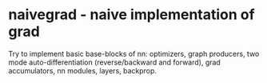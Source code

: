# naivegrad - naive implementation of grad

Try to implement basic base-blocks of nn: optimizers, graph producers,  two mode auto-differentiation (reverse/backward and forward), grad accumulators, nn modules, layers, backprop.